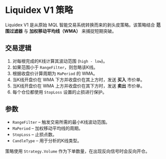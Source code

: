 # Liquidex V1 策略

Liquidex V1 是从原始 MQL 智能交易系统转换而来的剥头皮策略。该策略结合 **范围过滤器** 与 **加权移动平均线（WMA）** 来捕捉短期突破。

## 交易逻辑
1. 对每根完成的K线计算其波动范围 (`high - low`)。
2. 如果范围小于 `RangeFilter`，则忽略该K线。
3. 根据收盘价计算周期为 `MaPeriod` 的 WMA。
4. 当K线开盘价在 WMA 下方并收盘价在其上方时，发送 **买入** 市价单。
5. 当K线开盘价在 WMA 上方并收盘价在其下方时，发送 **卖出** 市价单。
6. 每个仓位都使用 `StopLoss` 设置的止损进行保护。

## 参数
- `RangeFilter` – 触发交易所需的最小K线波动范围。
- `MaPeriod` – 加权移动平均线的周期。
- `StopLoss` – 止损点数。
- `CandleType` – 用于分析的K线类型。

策略使用 `Strategy.Volume` 作为下单数量，在出现反向信号时会反向开仓。
